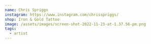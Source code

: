 ```yaml
---
name: Chris Spriggs
instagram: https://www.instagram.com/chrisspriggs/
shop: Iron & Gold Tattoo
image: /assets/images/screen-shot-2022-11-23-at-1.37.56-pm.png
tags:
  - artist
---
```

